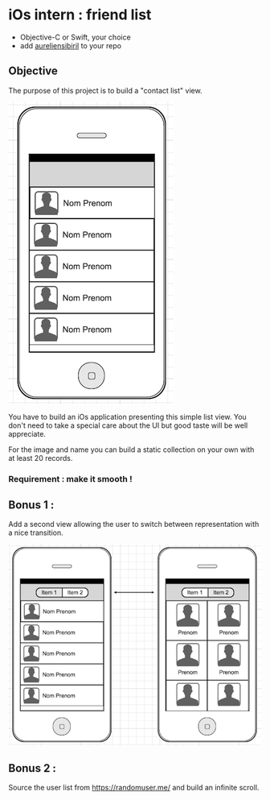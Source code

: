 # iOs intern : friend list

* Objective-C or Swift, your choice
* add [aureliensibiril](https://github.com/aureliensibiril) to your repo

## Objective

The purpose of this project is to build a "contact list" view.

![](ios_friend_list_01.png)

You have to build an iOs application presenting this simple list view. You don't need to take a special care about the UI but good taste will be well appreciate.

For the image and name you can build a static collection on your own with at least 20 records.

### Requirement : make it smooth !

## Bonus 1 :

Add a second view allowing the user to switch between representation with a nice transition.

![](ios_friend_list_02.png)

## Bonus 2 :

Source the user list from https://randomuser.me/ and build an infinite scroll.
